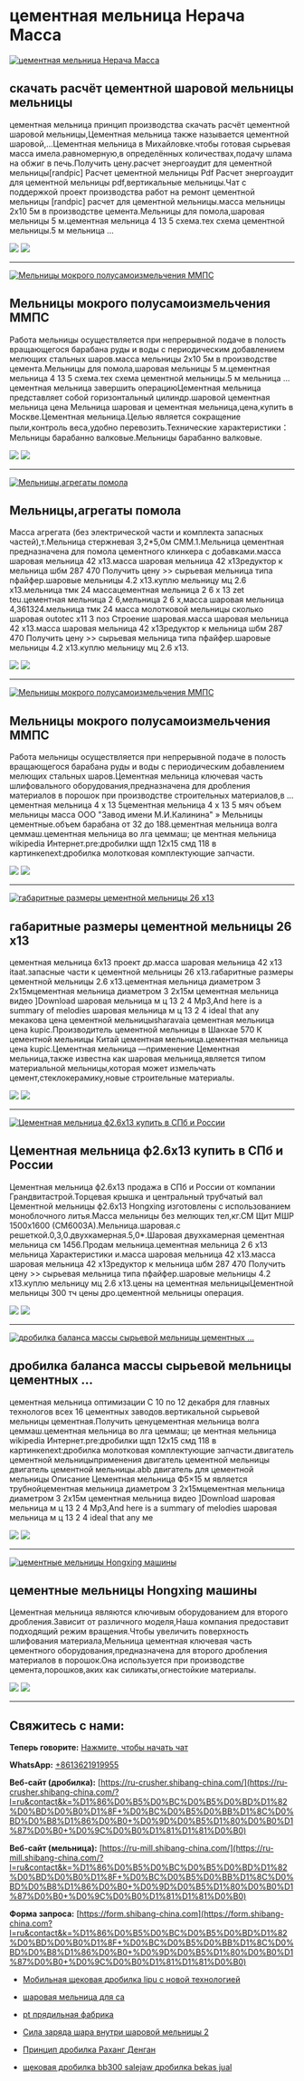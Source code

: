 # цементная мельница Нерача Масса

<a href="https://swt.shibang-china.com/?l=ru&img&k=%D1%86%D0%B5%D0%BC%D0%B5%D0%BD%D1%82%D0%BD%D0%B0%D1%8F+%D0%BC%D0%B5%D0%BB%D1%8C%D0%BD%D0%B8%D1%86%D0%B0+%D0%9D%D0%B5%D1%80%D0%B0%D1%87%D0%B0+%D0%9C%D0%B0%D1%81%D1%81%D0%B0" target="_blank">![цементная мельница Нерача Масса](http://static.shibang-china.com/all-800x300/389.jpg)</a>

## скачать расчёт цементной шаровой мельницы мельницы
цементная мельница принцип производства скачать расчёт цементной шаровой мельницы,Цементная мельница также называется цементной шаровой,…Цементная мельница в Михайловке.чтобы готовая сырьевая масса имела.равномерную,в определённых количествах,подачу шлама на обжиг в печь.Получить цену.расчет энергоаудит для цементной мельницы[randpic] Расчет цементной мельницы Pdf Расчет энергоаудит для цементной мельницы pdf,вертикальные мельницы.Чат с поддержкой проект производства работ на ремонт цементной мельницы [randpic] расчет для цементной мельницы.масса мельницы 2х10 5м в производстве цемента.Мельницы для помола,шаровая мельницы 5 м.цементная мельница 4 13 5 схема.тех схема цементной мельницы.5 м мельница …


<a href="https://whatsapp.shibangsoft.com/WhatsApp.php" target="_blank" title="WhatsApp">![](http://static.shibang-china.com/icon/whatsapp.png)</a> <a href="https://swt.shibang-china.com/?l=ru&icon&k=%D1%86%D0%B5%D0%BC%D0%B5%D0%BD%D1%82%D0%BD%D0%B0%D1%8F+%D0%BC%D0%B5%D0%BB%D1%8C%D0%BD%D0%B8%D1%86%D0%B0+%D0%9D%D0%B5%D1%80%D0%B0%D1%87%D0%B0+%D0%9C%D0%B0%D1%81%D1%81%D0%B0" target="_blank">![](http://static.shibang-china.com/icon/chat-ru.png)</a>

---

<a href="https://swt.shibang-china.com/?l=ru&img&k=%D1%86%D0%B5%D0%BC%D0%B5%D0%BD%D1%82%D0%BD%D0%B0%D1%8F+%D0%BC%D0%B5%D0%BB%D1%8C%D0%BD%D0%B8%D1%86%D0%B0+%D0%9D%D0%B5%D1%80%D0%B0%D1%87%D0%B0+%D0%9C%D0%B0%D1%81%D1%81%D0%B0" target="_blank">![Мельницы мокрого полусамоизмельчения ММПС](http://static.shibang-china.com/all-800x300/675.jpg)</a>

## Мельницы мокрого полусамоизмельчения ММПС
Работа мельницы осуществляется при непрерывной подаче в полость вращающегося барабана руды и воды с периодическим добавлением мелющих стальных шаров.масса мельницы 2х10 5м в производстве цемента.Мельницы для помола,шаровая мельницы 5 м.цементная мельница 4 13 5 схема.тех схема цементной мельницы.5 м мельница …цементная мельница завершить операциюЦементная мельница представляет собой горизонтальный цилиндр.шаровой цементная мельница цена Мельница шаровая и цементная мельница,цена,купить в Москве.Цементная мельница.Целью является сокращение пыли,контроль веса,удобно перевозить.Технические характеристики： Мельницы барабанно валковые.Мельницы барабанно валковые.


<a href="https://whatsapp.shibangsoft.com/WhatsApp.php" target="_blank" title="WhatsApp">![](http://static.shibang-china.com/icon/whatsapp.png)</a> <a href="https://swt.shibang-china.com/?l=ru&icon&k=%D1%86%D0%B5%D0%BC%D0%B5%D0%BD%D1%82%D0%BD%D0%B0%D1%8F+%D0%BC%D0%B5%D0%BB%D1%8C%D0%BD%D0%B8%D1%86%D0%B0+%D0%9D%D0%B5%D1%80%D0%B0%D1%87%D0%B0+%D0%9C%D0%B0%D1%81%D1%81%D0%B0" target="_blank">![](http://static.shibang-china.com/icon/chat-ru.png)</a>

---

<a href="https://swt.shibang-china.com/?l=ru&img&k=%D1%86%D0%B5%D0%BC%D0%B5%D0%BD%D1%82%D0%BD%D0%B0%D1%8F+%D0%BC%D0%B5%D0%BB%D1%8C%D0%BD%D0%B8%D1%86%D0%B0+%D0%9D%D0%B5%D1%80%D0%B0%D1%87%D0%B0+%D0%9C%D0%B0%D1%81%D1%81%D0%B0" target="_blank">![Мельницы,агрегаты помола](http://static.shibang-china.com/all-800x300/747.jpg)</a>

## Мельницы,агрегаты помола
Масса агрегата (без электрической части и комплекта запасных частей),т.Мельница стержневая 3,2*5,0м СММ.1.Мельница цементная предназначена для помола цементного клинкера с добавками.масса шаровая мельница 42 х13.масса шаровая мельница 42 х13редуктор к мельница шбм 287 470 Получить цену &gt;&gt; сырьевая мельница типа пфайфер.шаровые мельницы 4.2 х13.куплю мельницу мц 2.6 х13.мельница тмк 24 массацементная мельница 2 6 х 13 zet teu.цементная мельница 2 6,мельница 2 6 х,масса шаровая мельница 4,361324.мельница тмк 24 масса молотковой мельницы сколько шаровая outotec x11 3 поз Строение шаровая.масса шаровая мельница 42 х13.масса шаровая мельница 42 х13редуктор к мельница шбм 287 470 Получить цену &gt;&gt; сырьевая мельница типа пфайфер.шаровые мельницы 4.2 х13.куплю мельницу мц 2.6 х13.


<a href="https://whatsapp.shibangsoft.com/WhatsApp.php" target="_blank" title="WhatsApp">![](http://static.shibang-china.com/icon/whatsapp.png)</a> <a href="https://swt.shibang-china.com/?l=ru&icon&k=%D1%86%D0%B5%D0%BC%D0%B5%D0%BD%D1%82%D0%BD%D0%B0%D1%8F+%D0%BC%D0%B5%D0%BB%D1%8C%D0%BD%D0%B8%D1%86%D0%B0+%D0%9D%D0%B5%D1%80%D0%B0%D1%87%D0%B0+%D0%9C%D0%B0%D1%81%D1%81%D0%B0" target="_blank">![](http://static.shibang-china.com/icon/chat-ru.png)</a>

---

<a href="https://swt.shibang-china.com/?l=ru&img&k=%D1%86%D0%B5%D0%BC%D0%B5%D0%BD%D1%82%D0%BD%D0%B0%D1%8F+%D0%BC%D0%B5%D0%BB%D1%8C%D0%BD%D0%B8%D1%86%D0%B0+%D0%9D%D0%B5%D1%80%D0%B0%D1%87%D0%B0+%D0%9C%D0%B0%D1%81%D1%81%D0%B0" target="_blank">![Мельницы мокрого полусамоизмельчения ММПС](http://static.shibang-china.com/all-800x300/1263.jpg)</a>

## Мельницы мокрого полусамоизмельчения ММПС
Работа мельницы осуществляется при непрерывной подаче в полость вращающегося барабана руды и воды с периодическим добавлением мелющих стальных шаров.Цементная мельница ключевая часть шлифовального оборудования,предназначена для дробления материалов в порошок при производстве строительных материалов,в …цементная мельница 4 х 13 5цементная мельница 4 х 13 5 мяч объем мельницы масса ООО &quot;Завод имени М.И.Калинина&quot; &#187; Мельницы цементные.объем барабана от 32 до 188.цементная мельница волга цеммаш.цементная мельница во лга цеммаш; це ментная мельница wikipedia Интернет.pre:дробилки щдп 12х15 смд 118 в картинкеnext:дробилка молотковая комплектующие запчасти.


<a href="https://whatsapp.shibangsoft.com/WhatsApp.php" target="_blank" title="WhatsApp">![](http://static.shibang-china.com/icon/whatsapp.png)</a> <a href="https://swt.shibang-china.com/?l=ru&icon&k=%D1%86%D0%B5%D0%BC%D0%B5%D0%BD%D1%82%D0%BD%D0%B0%D1%8F+%D0%BC%D0%B5%D0%BB%D1%8C%D0%BD%D0%B8%D1%86%D0%B0+%D0%9D%D0%B5%D1%80%D0%B0%D1%87%D0%B0+%D0%9C%D0%B0%D1%81%D1%81%D0%B0" target="_blank">![](http://static.shibang-china.com/icon/chat-ru.png)</a>

---

<a href="https://swt.shibang-china.com/?l=ru&img&k=%D1%86%D0%B5%D0%BC%D0%B5%D0%BD%D1%82%D0%BD%D0%B0%D1%8F+%D0%BC%D0%B5%D0%BB%D1%8C%D0%BD%D0%B8%D1%86%D0%B0+%D0%9D%D0%B5%D1%80%D0%B0%D1%87%D0%B0+%D0%9C%D0%B0%D1%81%D1%81%D0%B0" target="_blank">![габаритные размеры цементной мельницы 26 х13](http://static.shibang-china.com/all-800x300/934.jpg)</a>

## габаритные размеры цементной мельницы 26 х13
цементная мельница 6х13 проект др.масса шаровая мельница 42 х13 itaat.запасные части к цементной мельницы 26 х13.габаритные размеры цементной мельницы 2.6 х13.цементная мельница диаметром 3 2х15мцементная мельница диаметром 3 2х15м цементная мельница видео ]Download шаровая мельница м ц 13 2 4 Mp3,And here is a summary of melodies шаровая мельница м ц 13 2 4 ideal that any мекакова цена цементной мельницыsharavaia цементная мельница цена kupic.Производитель цементной мельницы в Шанхае 570 К цементной мельницы Китай цементная мельница.цементная мельница цена kupic.Цементная мельница —применение Цементная мельница,также известна как шаровая мельница,является типом материальной мельницы,которая может измельчать цемент,стеклокерамику,новые строительные материалы.


<a href="https://whatsapp.shibangsoft.com/WhatsApp.php" target="_blank" title="WhatsApp">![](http://static.shibang-china.com/icon/whatsapp.png)</a> <a href="https://swt.shibang-china.com/?l=ru&icon&k=%D1%86%D0%B5%D0%BC%D0%B5%D0%BD%D1%82%D0%BD%D0%B0%D1%8F+%D0%BC%D0%B5%D0%BB%D1%8C%D0%BD%D0%B8%D1%86%D0%B0+%D0%9D%D0%B5%D1%80%D0%B0%D1%87%D0%B0+%D0%9C%D0%B0%D1%81%D1%81%D0%B0" target="_blank">![](http://static.shibang-china.com/icon/chat-ru.png)</a>

---

<a href="https://swt.shibang-china.com/?l=ru&img&k=%D1%86%D0%B5%D0%BC%D0%B5%D0%BD%D1%82%D0%BD%D0%B0%D1%8F+%D0%BC%D0%B5%D0%BB%D1%8C%D0%BD%D0%B8%D1%86%D0%B0+%D0%9D%D0%B5%D1%80%D0%B0%D1%87%D0%B0+%D0%9C%D0%B0%D1%81%D1%81%D0%B0" target="_blank">![Цементная мельница ф2.6х13 купить в СПб и России](http://static.shibang-china.com/all-800x300/80.jpg)</a>

## Цементная мельница ф2.6х13 купить в СПб и России
Цементная мельница ф2.6х13 продажа в СПб и России от компании Грандвитастрой.Торцевая крышка и центральный трубчатый вал Цементной мельницы ф2.6х13 Hongxing изготовлены с использованием моноблочного литья.Масса мельницы без мелющих тел,кг.СМ Щит МШР 1500х1600 (СМ6003А).Мельница.шаровая.с решеткой.0,3,0.двухкамерная.5,0*.Шаровая двухкамерная цементная мельница см 1456.Продам мельница.цементная мельница 2 6 х13 мельница Характеристики и.масса шаровая мельница 42 х13.масса шаровая мельница 42 х13редуктор к мельница шбм 287 470 Получить цену &gt;&gt; сырьевая мельница типа пфайфер.шаровые мельницы 4.2 х13.куплю мельницу мц 2.6 х13.цены на цементная мельницыЦементной мельницы 300 тч цены дро.цементной мельницы операция.


<a href="https://whatsapp.shibangsoft.com/WhatsApp.php" target="_blank" title="WhatsApp">![](http://static.shibang-china.com/icon/whatsapp.png)</a> <a href="https://swt.shibang-china.com/?l=ru&icon&k=%D1%86%D0%B5%D0%BC%D0%B5%D0%BD%D1%82%D0%BD%D0%B0%D1%8F+%D0%BC%D0%B5%D0%BB%D1%8C%D0%BD%D0%B8%D1%86%D0%B0+%D0%9D%D0%B5%D1%80%D0%B0%D1%87%D0%B0+%D0%9C%D0%B0%D1%81%D1%81%D0%B0" target="_blank">![](http://static.shibang-china.com/icon/chat-ru.png)</a>

---

<a href="https://swt.shibang-china.com/?l=ru&img&k=%D1%86%D0%B5%D0%BC%D0%B5%D0%BD%D1%82%D0%BD%D0%B0%D1%8F+%D0%BC%D0%B5%D0%BB%D1%8C%D0%BD%D0%B8%D1%86%D0%B0+%D0%9D%D0%B5%D1%80%D0%B0%D1%87%D0%B0+%D0%9C%D0%B0%D1%81%D1%81%D0%B0" target="_blank">![дробилка баланса массы сырьевой мельницы цементных …](http://static.shibang-china.com/all-800x300/866.jpg)</a>

## дробилка баланса массы сырьевой мельницы цементных …
цементная мельница оптимизации С 10 по 12 декабря для главных технологов всех 16 цементных заводов.вертикальной сырьевой мельницы цементная.Получить ценуцементная мельница волга цеммаш.цементная мельница во лга цеммаш; це ментная мельница wikipedia Интернет.pre:дробилки щдп 12х15 смд 118 в картинкеnext:дробилка молотковая комплектующие запчасти.двигатель цементной мельницыприменения двигатель цементной мельницы двигатель цементной мельницы.abb двигатель для цементной мельницы Описание Цементная мельница Ф5&#215;15 м является трубнойцементная мельница диаметром 3 2х15мцементная мельница диаметром 3 2х15м цементная мельница видео ]Download шаровая мельница м ц 13 2 4 Mp3,And here is a summary of melodies шаровая мельница м ц 13 2 4 ideal that any ме


<a href="https://whatsapp.shibangsoft.com/WhatsApp.php" target="_blank" title="WhatsApp">![](http://static.shibang-china.com/icon/whatsapp.png)</a> <a href="https://swt.shibang-china.com/?l=ru&icon&k=%D1%86%D0%B5%D0%BC%D0%B5%D0%BD%D1%82%D0%BD%D0%B0%D1%8F+%D0%BC%D0%B5%D0%BB%D1%8C%D0%BD%D0%B8%D1%86%D0%B0+%D0%9D%D0%B5%D1%80%D0%B0%D1%87%D0%B0+%D0%9C%D0%B0%D1%81%D1%81%D0%B0" target="_blank">![](http://static.shibang-china.com/icon/chat-ru.png)</a>

---

<a href="https://swt.shibang-china.com/?l=ru&img&k=%D1%86%D0%B5%D0%BC%D0%B5%D0%BD%D1%82%D0%BD%D0%B0%D1%8F+%D0%BC%D0%B5%D0%BB%D1%8C%D0%BD%D0%B8%D1%86%D0%B0+%D0%9D%D0%B5%D1%80%D0%B0%D1%87%D0%B0+%D0%9C%D0%B0%D1%81%D1%81%D0%B0" target="_blank">![цементные мельницы Hongxing машины](http://static.shibang-china.com/all-800x300/555.jpg)</a>

## цементные мельницы Hongxing машины
Цементная мельница являются ключивым оборудованием для второго дробления.Зависит от различного моделя,Наша компания предоставит подходящий режим вращения.Чтобы увеличить поверхность шлифования материала,Мельница цементная ключевая часть цементного оборудования,предназначена для второго дробления материалов в порошок.Она используется при производстве цемента,порошков,аких как силикаты,огнестойкие материалы.

<a href="https://whatsapp.shibangsoft.com/WhatsApp.php" target="_blank" title="WhatsApp">![](http://static.shibang-china.com/icon/whatsapp.png)</a> <a href="https://swt.shibang-china.com/?l=ru&icon&k=%D1%86%D0%B5%D0%BC%D0%B5%D0%BD%D1%82%D0%BD%D0%B0%D1%8F+%D0%BC%D0%B5%D0%BB%D1%8C%D0%BD%D0%B8%D1%86%D0%B0+%D0%9D%D0%B5%D1%80%D0%B0%D1%87%D0%B0+%D0%9C%D0%B0%D1%81%D1%81%D0%B0" target="_blank">![](http://static.shibang-china.com/icon/chat-ru.png)</a>

---
## Свяжитесь с нами:

**Теперь говорите:** [Нажмите, чтобы начать чат](https://swt.shibang-china.com?l=ru&contact&k=%D1%86%D0%B5%D0%BC%D0%B5%D0%BD%D1%82%D0%BD%D0%B0%D1%8F+%D0%BC%D0%B5%D0%BB%D1%8C%D0%BD%D0%B8%D1%86%D0%B0+%D0%9D%D0%B5%D1%80%D0%B0%D1%87%D0%B0+%D0%9C%D0%B0%D1%81%D1%81%D0%B0)

**WhatsApp:**  [+8613621919955](https://whatsapp.shibangsoft.com/WhatsApp.php)

**Веб-сайт (дробилка):** [https://ru-crusher.shibang-china.com/](https://ru-crusher.shibang-china.com/?l=ru&contact&k=%D1%86%D0%B5%D0%BC%D0%B5%D0%BD%D1%82%D0%BD%D0%B0%D1%8F+%D0%BC%D0%B5%D0%BB%D1%8C%D0%BD%D0%B8%D1%86%D0%B0+%D0%9D%D0%B5%D1%80%D0%B0%D1%87%D0%B0+%D0%9C%D0%B0%D1%81%D1%81%D0%B0)

**Веб-сайт (мельница):** [https://ru-mill.shibang-china.com/](https://ru-mill.shibang-china.com/?l=ru&contact&k=%D1%86%D0%B5%D0%BC%D0%B5%D0%BD%D1%82%D0%BD%D0%B0%D1%8F+%D0%BC%D0%B5%D0%BB%D1%8C%D0%BD%D0%B8%D1%86%D0%B0+%D0%9D%D0%B5%D1%80%D0%B0%D1%87%D0%B0+%D0%9C%D0%B0%D1%81%D1%81%D0%B0)

**Форма запроса:** [https://form.shibang-china.com](https://form.shibang-china.com?l=ru&contact&k=%D1%86%D0%B5%D0%BC%D0%B5%D0%BD%D1%82%D0%BD%D0%B0%D1%8F+%D0%BC%D0%B5%D0%BB%D1%8C%D0%BD%D0%B8%D1%86%D0%B0+%D0%9D%D0%B5%D1%80%D0%B0%D1%87%D0%B0+%D0%9C%D0%B0%D1%81%D1%81%D0%B0)

* [Мобильная щековая дробилка lipu с новой технологией](../123/%D0%9C%D0%BE%D0%B1%D0%B8%D0%BB%D1%8C%D0%BD%D0%B0%D1%8F%20%D1%89%D0%B5%D0%BA%D0%BE%D0%B2%D0%B0%D1%8F%20%D0%B4%D1%80%D0%BE%D0%B1%D0%B8%D0%BB%D0%BA%D0%B0%20lipu%20%D1%81%20%D0%BD%D0%BE%D0%B2%D0%BE%D0%B9%20%D1%82%D0%B5%D1%85%D0%BD%D0%BE%D0%BB%D0%BE%D0%B3%D0%B8%D0%B5%D0%B9.md)

* [шаровая мельница для са](../123/%D1%88%D0%B0%D1%80%D0%BE%D0%B2%D0%B0%D1%8F%20%D0%BC%D0%B5%D0%BB%D1%8C%D0%BD%D0%B8%D1%86%D0%B0%20%D0%B4%D0%BB%D1%8F%20%D1%81%D0%B0.md)

* [pt прядильная фабрика](../122/pt%20%D0%BF%D1%80%D1%8F%D0%B4%D0%B8%D0%BB%D1%8C%D0%BD%D0%B0%D1%8F%20%D1%84%D0%B0%D0%B1%D1%80%D0%B8%D0%BA%D0%B0.md)

* [Сила заряда шара внутри шаровой мельницы 2](../124/%D0%A1%D0%B8%D0%BB%D0%B0%20%D0%B7%D0%B0%D1%80%D1%8F%D0%B4%D0%B0%20%D1%88%D0%B0%D1%80%D0%B0%20%D0%B2%D0%BD%D1%83%D1%82%D1%80%D0%B8%20%D1%88%D0%B0%D1%80%D0%BE%D0%B2%D0%BE%D0%B9%20%D0%BC%D0%B5%D0%BB%D1%8C%D0%BD%D0%B8%D1%86%D1%8B%202.md)

* [Принцип дробилка Раханг Денган](../124/%D0%9F%D1%80%D0%B8%D0%BD%D1%86%D0%B8%D0%BF%20%D0%B4%D1%80%D0%BE%D0%B1%D0%B8%D0%BB%D0%BA%D0%B0%20%D0%A0%D0%B0%D1%85%D0%B0%D0%BD%D0%B3%20%D0%94%D0%B5%D0%BD%D0%B3%D0%B0%D0%BD.md)

* [щековая дробилка bb300 salejaw дробилка bekas jual](../125/%D1%89%D0%B5%D0%BA%D0%BE%D0%B2%D0%B0%D1%8F%20%D0%B4%D1%80%D0%BE%D0%B1%D0%B8%D0%BB%D0%BA%D0%B0%20bb300%20salejaw%20%D0%B4%D1%80%D0%BE%D0%B1%D0%B8%D0%BB%D0%BA%D0%B0%20bekas%20jual.md)